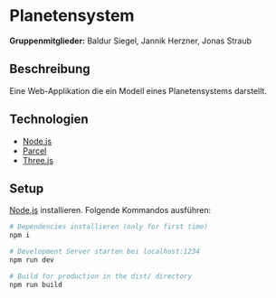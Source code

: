 # Planetensystem
**Gruppenmitglieder:** Baldur Siegel, Jannik Herzner, Jonas Straub

## Beschreibung
Eine Web-Applikation die ein Modell eines Planetensystems darstellt.

## Technologien
 - [Node.js](https://nodejs.org/en/)
 - [Parcel](https://www.npmjs.com/package/parcel)
 - [Three.js](https://threejs.org/)

## Setup
[Node.js](https://nodejs.org/en/download/) installieren.
Folgende Kommandos ausführen:

``` bash
# Dependencies installieren (only for first time)
npm i

# Development Server starten bei localhost:1234
npm run dev

# Build for production in the dist/ directory
npm run build
```
